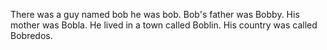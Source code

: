 There was a guy named bob he was bob. Bob's father was Bobby. His mother was Bobla. He lived in a town called Boblin. His country was called Bobredos.